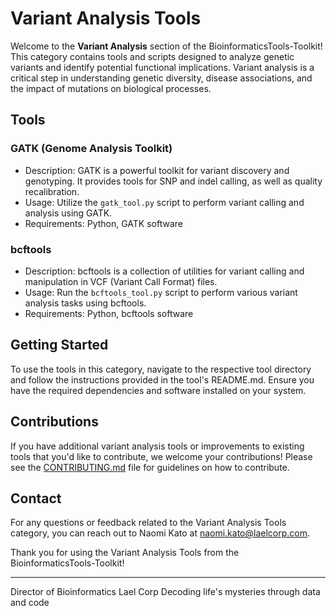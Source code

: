 # Variant Analysis Tools

Welcome to the **Variant Analysis** section of the BioinformaticsTools-Toolkit! This category contains tools and scripts designed to analyze genetic variants and identify potential functional implications. Variant analysis is a critical step in understanding genetic diversity, disease associations, and the impact of mutations on biological processes.

## Tools

### GATK (Genome Analysis Toolkit)
- Description: GATK is a powerful toolkit for variant discovery and genotyping. It provides tools for SNP and indel calling, as well as quality recalibration.
- Usage: Utilize the `gatk_tool.py` script to perform variant calling and analysis using GATK.
- Requirements: Python, GATK software

### bcftools
- Description: bcftools is a collection of utilities for variant calling and manipulation in VCF (Variant Call Format) files.
- Usage: Run the `bcftools_tool.py` script to perform various variant analysis tasks using bcftools.
- Requirements: Python, bcftools software

## Getting Started

To use the tools in this category, navigate to the respective tool directory and follow the instructions provided in the tool's README.md. Ensure you have the required dependencies and software installed on your system.

## Contributions

If you have additional variant analysis tools or improvements to existing tools that you'd like to contribute, we welcome your contributions! Please see the [CONTRIBUTING.md](../CONTRIBUTING.md) file for guidelines on how to contribute.

## Contact

For any questions or feedback related to the Variant Analysis Tools category, you can reach out to Naomi Kato at [naomi.kato@laelcorp.com](mailto:naomi.kato@laelcorp.com).

Thank you for using the Variant Analysis Tools from the BioinformaticsTools-Toolkit!

---
Director of Bioinformatics
Lael Corp
Decoding life's mysteries through data and code
